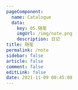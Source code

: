 ```yaml
---
pageComponent: 
  name: Catalogue
  data: 
    key: 05.随笔
    imgUrl: /img/note.png
    description: 日记
title: 随笔
permalink: /note
sidebar: false
article: false
comment: false
editLink: false
date: 2021-11-09 00:45:08
---
```

